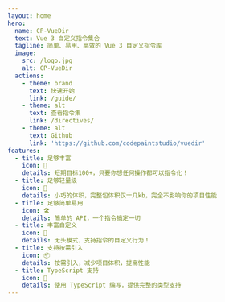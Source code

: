 ```yaml
---
layout: home
hero:
  name: CP-VueDir
  text: Vue 3 自定义指令集合
  tagline: 简单、易用、高效的 Vue 3 自定义指令库
  image:
    src: /logo.jpg
    alt: CP-VueDir
  actions:
    - theme: brand
      text: 快速开始
      link: /guide/
    - theme: alt
      text: 查看指令集
      link: /directives/
    - theme: alt
      text: Github
      link: 'https://github.com/codepaintstudio/vuedir'
features:
  - title: 足够丰富
    icon: 🎲
    details: 短期目标100+，只要你想任何操作都可以指令化！
  - title: 足够轻量级
    icon: 🚀
    details: 小巧的体积，完整包体积仅十几kb，完全不影响你的项目性能
  - title: 足够简单易用
    icon: 🛠️
    details: 简单的 API，一个指令搞定一切
  - title: 丰富自定义
    icon: 🔧
    details: 无头模式，支持指令的自定义行为！
  - title: 支持按需引入
    icon: 📦
    details: 按需引入，减少项目体积，提高性能
  - title: TypeScript 支持
    icon: 🦾
    details: 使用 TypeScript 编写，提供完整的类型支持
---
```


